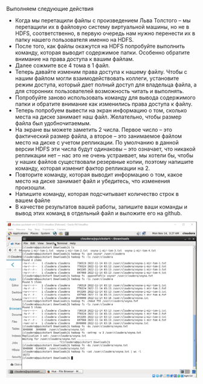 Выполняем следующие действия
- Когда мы перетащили файлы с произведением Льва Толстого – мы перетащили их в файловую систему виртуальной машины, но не в HDFS, соответственно, в первую очередь нам нужно перенести их в папку нашего пользователя именно на HDFS.
- После того, как файлы окажутся на HDFS попробуйте выполнить команду, которая выводит содержимое папки. Особенно обратите внимание на права доступа к вашим файлам.
- Далее сожмите все 4 тома в 1 файл.
- Теперь давайте изменим права доступа к нашему файлу. Чтобы с нашим файлом могли взаимодействовать коллеги, установите режим доступа, который дает полный доступ для владельца файла, а для сторонних пользователей возможность читать и выполнять.
- Попробуйте заново использовать команду для вывода содержимого папки и обратите внимание как изменились права доступа к файлу.
- Теперь попробуем вывести на экран информацию о том, сколько места на диске занимает наш файл. Желательно, чтобы размер файла был удобночитаемым.
- На экране вы можете заметить 2 числа. Первое число – это фактический размер файла, а второе – это занимаемое файлом место на диске с учетом репликации. По умолчанию в данной версии HDFS эти числа будут одинаковы – это означает, что никакой репликации нет – нас это не очень устраивает, мы хотели бы, чтобы у наших файлов существовали резервные копии, поэтому напишите команду, которая изменит фактор репликации на 2.
- Повторите команду, которая выводит информацию о том, какое место на диске занимает файл и убедитесь, что изменения произошли.
- Напишите команду, которая подсчитывает количество строк в вашем файле
- В качестве результатов вашей работы, запишите ваши команды и вывод этих команд в отдельный файл и выложите его на github.

![Решение](./DZ31.png "Решение")
